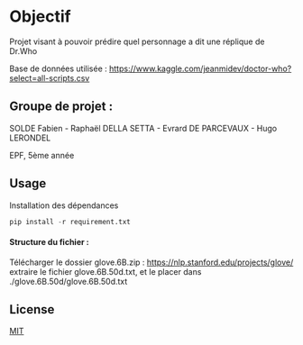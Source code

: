 # Objectif

Projet visant à pouvoir prédire quel personnage a dit une réplique de Dr.Who

Base de données utilisée : https://www.kaggle.com/jeanmidev/doctor-who?select=all-scripts.csv



## Groupe de projet : 

SOLDE Fabien - Raphaël DELLA SETTA - Evrard DE PARCEVAUX - Hugo LERONDEL

EPF, 5ème année

## Usage

Installation des dépendances

```python
pip install -r requirement.txt
```
#### Structure du fichier :

Télécharger le dossier glove.6B.zip : https://nlp.stanford.edu/projects/glove/
extraire le fichier glove.6B.50d.txt, et le placer dans ./glove.6B.50d/glove.6B.50d.txt

## License
[MIT](https://choosealicense.com/licenses/mit/)
